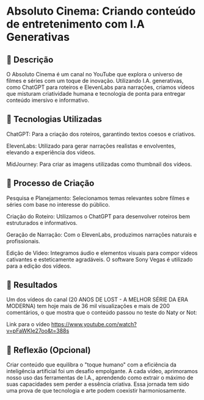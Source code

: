 # Absoluto Cinema: Criando conteúdo de entretenimento com I.A Generativas

## 📒 Descrição
O Absoluto Cinema é um canal no YouTube que explora o universo de filmes e séries com um toque de inovação. Utilizando I.A. generativas, como ChatGPT para roteiros e ElevenLabs para narrações, criamos vídeos que misturam criatividade humana e tecnologia de ponta para entregar conteúdo imersivo e informativo.

## 🤖 Tecnologias Utilizadas
ChatGPT: Para a criação dos roteiros, garantindo textos coesos e criativos.

ElevenLabs: Utilizado para gerar narrações realistas e envolventes, elevando a experiência dos vídeos.

MidJourney: Para criar as imagens utilizadas como thumbnail dos vídeos.

## 🧐 Processo de Criação

Pesquisa e Planejamento: Selecionamos temas relevantes sobre filmes e séries com base no interesse do público.

Criação do Roteiro: Utilizamos o ChatGPT para desenvolver roteiros bem estruturados e informativos.

Geração de Narração: Com o ElevenLabs, produzimos narrações naturais e profissionais.

Edição de Vídeo: Integramos áudio e elementos visuais para compor vídeos cativantes e esteticamente agradáveis. O software Sony Vegas é utilizado para a edição dos vídeos.

## 🚀 Resultados
Um dos vídeos do canal (20 ANOS DE LOST - A MELHOR SÉRIE DA ERA MODERNA) tem hoje mais de 36 mil visualizações e mais de 200 comentários, o que mostra que o conteúdo passou no teste do Naty or Not:

Link para o vídeo 
https://www.youtube.com/watch?v=pFaWKIe27oo&t=388s

## 💭 Reflexão (Opcional)
Criar conteúdo que equilibra o "toque humano" com a eficiência da inteligência artificial foi um desafio empolgante. A cada vídeo, aprimoramos nosso uso das ferramentas de I.A., aprendendo como extrair o máximo de suas capacidades sem perder a essência criativa. Essa jornada tem sido uma prova de que tecnologia e arte podem coexistir harmoniosamente.
